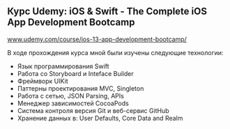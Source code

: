 ## Курс Udemy: iOS & Swift - The Complete iOS App Development Bootcamp
www.udemy.com/course/ios-13-app-development-bootcamp/

В ходе прохождения курса мной были изучены следующие технологии:
- Язык программирования Swift
- Работа со Storyboard и Inteface Builder
- Фреймворк UIKit
- Паттерны проектирования MVC, Singleton
- Работа с сетью, JSON Parsing, APIs
- Менеджер зависимостей CocoaPods
- Система контроля версия Git и веб-сервис GitHub
- Хранение данных в: User Defaults, Core Data and Realm

